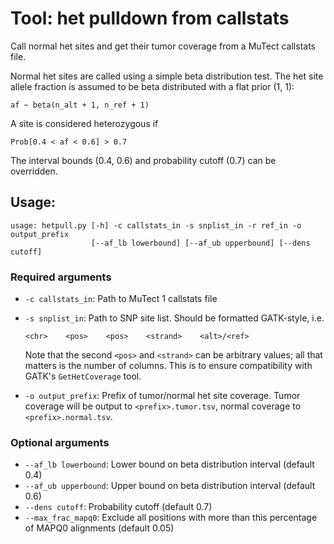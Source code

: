 # Tool: het pulldown from callstats

Call normal het sites and get their tumor coverage from a MuTect callstats file.

Normal het sites are called using a simple beta distribution test. 
The het site allele fraction is assumed to be beta distributed with a flat prior (1, 1):

```
af ~ beta(n_alt + 1, n_ref + 1)
```

A site is considered heterozygous if

```
Prob[0.4 < af < 0.6] > 0.7
```

The interval bounds (0.4, 0.6) and probability cutoff (0.7) can be overridden.

## Usage:

```
usage: hetpull.py [-h] -c callstats_in -s snplist_in -r ref_in -o output_prefix 
                  [--af_lb lowerbound] [--af_ub upperbound] [--dens cutoff]

```

### Required arguments

* `-c callstats_in`: Path to MuTect 1 callstats file
* `-s snplist_in`: Path to SNP site list. Should be formatted GATK-style, i.e.

   ```
   <chr>    <pos>    <pos>    <strand>    <alt>/<ref>
   ```
   
  Note that the second `<pos>` and `<strand>` can be arbitrary values; all that matters is the number of columns.
  This is to ensure compatibility with GATK's `GetHetCoverage` tool.

* `-o output_prefix`: Prefix of tumor/normal het site coverage. Tumor coverage will be output to `<prefix>.tumor.tsv`, normal coverage to `<prefix>.normal.tsv`.

### Optional arguments

* `--af_lb lowerbound`: Lower bound on beta distribution interval (default 0.4)
* `--af_ub upperbound`: Upper bound on beta distribution interval (default 0.6)
* `--dens cutoff`: Probability cutoff (default 0.7)
* `--max_frac_mapq0`: Exclude all positions with more than this percentage of MAPQ0 alignments (default 0.05)
